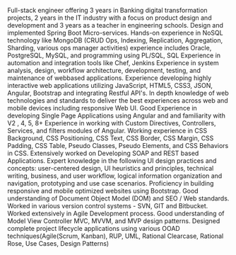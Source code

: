Full-stack engineer offering 3 years in Banking digital transformation projects, 2 years in the IT industry with a focus on product design and development and 3 years as a teacher in engineering schools.
Design and implemented Spring Boot Micro-services.
Hands-on experience in NoSQL technology like MongoDB (CRUD Ops, Indexing, Replication, Aggregation, Sharding, various ops manager activities) experience includes Oracle, PostgreSQL, MySQL, and programming using PL/SQL, SQL
Experience in automation and integration tools like Chef, Jenkins Experience in system analysis, design, workflow architecture, development, testing, and maintenance of webbased
applications.
Experience developing highly interactive web applications utilizing JavaScript, HTML5, CSS3, JSON, Angular, Bootstrap and integrating Restful API's.
In depth knowledge of web technologies and standards to deliver the best experiences across web and mobile devices including responsive Web UI.
Good Experience in developing Single Page Applications using Angular and and familiarity with V2 , 4, 5, 8+ 
Experience in working with Custom Directives, Controllers, Services, and filters modules of Angular.
Working experience in CSS Background, CSS Positioning, CSS Text, CSS Border, CSS Margin, CSS Padding, CSS Table, Pseudo Classes, Pseudo Elements, and CSS Behaviors in CSS.
Extensively worked on Developing SOAP and REST based Applications.
Expert knowledge in the following UI design practices and concepts: user-centered design, UI heuristics and principles, technical writing, business, and user workflow, logical information organization and navigation,
prototyping and use case scenarios.
Proficiency in building responsive and mobile optimized websites using Bootstrap.
Good understanding of Document Object Model (DOM) and SEO / Web standards.
Worked in various version control systems - SVN, GIT and Bitbucket.
Worked extensively in Agile Development process.
Good understanding of Model View Controller MVC, MVVM, and MVP design patterns.
Designed complete project lifecycle applications using various OOAD techniques(Agile(Scrum, Kanban), RUP, UML, Rational Clearcase, Rational Rose, Use Cases, Design Patterns)
